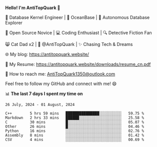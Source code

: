 
**Hello! I'm AntiTopQuark 👋**

🔧 Database Kernel Engineer | 🌊 OceanBase | 🤖 Autonomous Database Explorer

🌱 Open Source Novice | 💻 Coding Enthusiast | 🔍 Detective Fiction Fan

😸 Cat Dad x2 | 🎉 @AntiTopQuark | ✨ Chasing Tech & Dreams

🌐 My blog: https://antitopquark.website/

📄 My Resume: https://antitopquark.website/downloads/resume_cn.pdf

📧 How to reach me: AntiTopQuark1350@outlook.com

Feel free to follow my GitHub and connect with me! 😄

📊 **The last 7 days I spent my time on** 

<!--START_SECTION:waka-->
```text
26 July, 2024 - 01 August, 2024

C++        5 hrs 59 mins   ███████████████░░░░░░░░░░   59.75 % 
Markdown   2 hrs 33 mins   ██████░░░░░░░░░░░░░░░░░░░   25.58 % 
C          30 mins         █░░░░░░░░░░░░░░░░░░░░░░░░   05.07 % 
Other      26 mins         █░░░░░░░░░░░░░░░░░░░░░░░░   04.46 % 
Python     16 mins         ░░░░░░░░░░░░░░░░░░░░░░░░░   02.76 % 
Assembly   8 mins          ░░░░░░░░░░░░░░░░░░░░░░░░░   01.42 % 
CSV        4 mins          ░░░░░░░░░░░░░░░░░░░░░░░░░   00.69 %
```
<!--END_SECTION:waka-->


